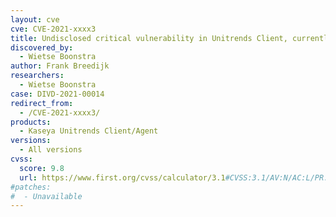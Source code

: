 ```yaml
---
layout: cve
cve: CVE-2021-xxxx3
title: Undisclosed critical vulnerability in Unitrends Client, currently unpatched
discovered_by:
  - Wietse Boonstra
author: Frank Breedijk
researchers:
  - Wietse Boonstra
case: DIVD-2021-00014
redirect_from:
  - /CVE-2021-xxxx3/
products:
  - Kaseya Unitrends Client/Agent
versions:
  - All versions
cvss:
  score: 9.8
  url: https://www.first.org/cvss/calculator/3.1#CVSS:3.1/AV:N/AC:L/PR:N/UI:N/S:U/C:H/I:H/A:H
#patches:
#  - Unavailable
---
```


